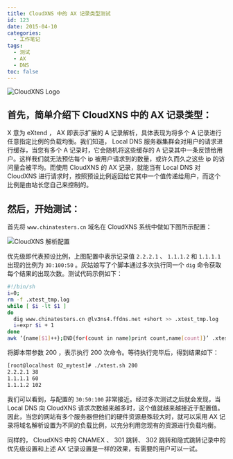 ```yaml
---
title: CloudXNS 中的 AX 记录类型测试
id: 123
date: 2015-04-10
categories:
  - 工作笔记
tags:
  - 测试
  - AX
  - DNS
toc: false
---
```


![CloudXNS Logo](https://imephen.pek3b.qingstor.com/b_image/20190426151836.png)

## 首先，简单介绍下 CloudXNS 中的 AX 记录类型：

X 意为 eXtend ， AX 即表示扩展的 A 记录解析，具体表现为将多个 A 记录进行任意指定比例的负载均衡。我们知道， Local DNS 服务器集群会对用户的请求进行缓存，当您有多个 A 记录时，它会随机将这些缓存的 A 记录其中一条反馈给用户。这样我们就无法预估每个 ip 被用户请求到的数量，或许久而久之这些 ip 的访问量会被平均。而使用 CloudXNS 的 AX 记录，就能当有 Local DNS 对 CloudXNS 进行请求时，按照预设比例返回给它其中一个值传递给用户，而这个比例是由站长您自己来控制的。

<!--more-->

## 然后，开始测试：

首先将 `www.chinatesters.cn` 域名在 CloudXNS 系统中做如下图所示配置：

![CloudXNS 解析配置](https://imephen.pek3b.qingstor.com/b_image/20190426151910.png)

优先级即代表预设比例，上图配置中表示记录值 `2.2.2.1` 、 `1.1.1.2` 和 `1.1.1.1` 出现的比例为 `30:100:50` 。灰姑娘写了个脚本通过多次执行同一个 `dig` 命令获取每个结果的出现次数。测试代码示例如下：

```bash
#!/bin/sh
i=0;
rm -f .xtest_tmp.log
while [ $i -lt $1 ]
do
  dig www.chinatesters.cn @lv3ns4.ffdns.net +short >> .xtest_tmp.log
  i=expr $i + 1
done
awk ‘{name[$1]++};END{for(count in name)print count,name[count]}’ .xtest_tmp.log
```

将脚本带参数 200 ，表示执行 200 次命令。等待执行完毕后，得到结果如下：

```bash
[root@localhost 02_mytest]# ./xtest.sh 200
2.2.2.1 38
1.1.1.1 60
1.1.1.2 102
```

我们可以看到，与配置的 `30:50:100` 非常接近。经过多次测试之后就会发现，当 Local DNS 向 CloudXNS 请求次数越来越多时，这个值就越来越接近于配置值。因此，当您的网站有多个服务器但他们的硬件资源悬殊较大时，就可以采用 AX 记录将域名解析设置为不同的负载比例，以充分利用您现有的资源进行负载均衡。

同样的， CloudXNS 中的 CNAMEX 、 301 跳转、 302 跳转和隐式跳转记录中的优先级设置和上述 AX 记录设置是一样的效果，有需要的用户可以一试。